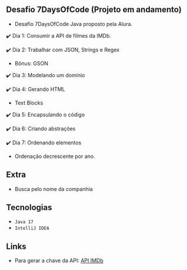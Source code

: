 ## Desafio 7DaysOfCode (Projeto em andamento)
  - Desafio 7DaysOfCode Java proposto pela Alura. 

✔️ Dia 1: Consumir a API de filmes da IMDb.
  
✔️ Dia 2: Trabalhar com JSON, Strings e Regex
  - Bônus: GSON

✔️ Dia 3: Modelando um domínio

✔️ Dia 4: Gerando HTML
  - Text Blocks

✔️ Dia 5: Encapsulando o código

✔️ Dia 6: Criando abstrações

✔️ Dia 7: Ordenando elementos
  - Ordenação decrescente por ano.

## Extra
- Busca pelo nome da companhia

## Tecnologias
- ``Java 17``
- ``IntelliJ IDEA``

## Links
- Para gerar a chave da API: [API IMDb](https://imdb-api.com/api)
